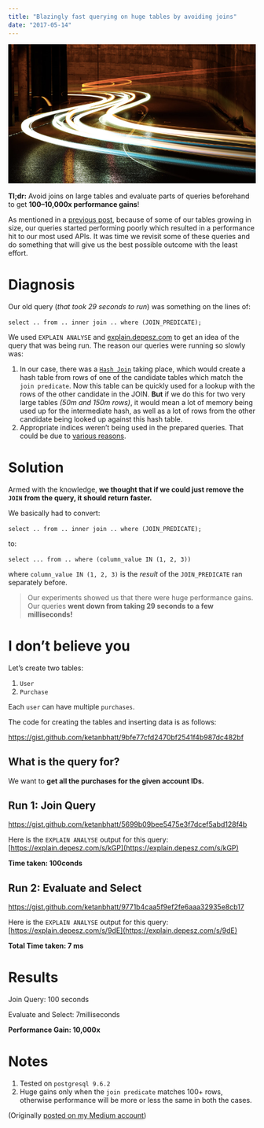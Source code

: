 ```yaml
---
title: "Blazingly fast querying on huge tables by avoiding joins"
date: "2017-05-14"
---
```


![](images/20f64-1edvahyjugfkd9csh8ocunq.png)

**Tl;dr:** Avoid joins on large tables and evaluate parts of queries beforehand to get **100–10,000x performance gains**!

As mentioned in a [previous post](http://ketanbhatt.com/2017/05/14/blazingly-fast-querying-on-huge-tables-by-avoiding-joins/), because of some of our tables growing in size, our queries started performing poorly which resulted in a performance hit to our most used APIs. It was time we revisit some of these queries and do something that will give us the best possible outcome with the least effort.

# Diagnosis

Our old query (_that took 29 seconds to run_) was something on the lines of:

`select .. from .. inner join .. where (JOIN_PREDICATE);`

We used `EXPLAIN ANALYSE` and [explain.depesz.com](https://explain.depesz.com) to get an idea of the query that was being run. The reason our queries were running so slowly was:

1. In our case, there was a [`Hash Join`](https://www.depesz.com/2013/05/09/explaining-the-unexplainable-part-3/#hash) taking place, which would create a hash table from rows of one of the candidate tables which match the `join predicate`. Now this table can be quickly used for a lookup with the rows of the other candidate in the JOIN. **But** if we do this for two very large tables _(50m and 150m rows)_, it would mean a lot of memory being used up for the intermediate hash, as well as a lot of rows from the other candidate being looked up against this hash table.
2. Appropriate indices weren’t being used in the prepared queries. That could be due to [various reasons](https://www.depesz.com/2010/09/09/why-is-my-index-not-being-used/).

# Solution

Armed with the knowledge, **we thought that if we could just remove the** **`JOIN`** **from the query, it should return faster.**

We basically had to convert:

`select .. from .. inner join .. where (JOIN_PREDICATE);`

to:

`select ... from .. where (column_value IN (1, 2, 3))`

where `column_value IN (1, 2, 3)` is the _result_ of the `JOIN_PREDICATE` ran separately before.

> Our experiments showed us that there were huge performance gains. Our queries **went down from taking 29 seconds to a few milliseconds!**

# I don’t believe you

Let’s create two tables:

1. `User`
2. `Purchase`

Each `user` can have multiple `purchases`.

The code for creating the tables and inserting data is as follows:

https://gist.github.com/ketanbhatt/9bfe77cfd2470bf2541f4b987dc482bf

## What is the query for?

We want to **get all the purchases for the given account IDs.**

## Run 1: Join Query

https://gist.github.com/ketanbhatt/5699b09bee5475e3f7dcef5abd128f4b

Here is the `EXPLAIN ANALYSE` output for this query: [https://explain.depesz.com/s/kGP](https://explain.depesz.com/s/kGP)

**Time taken: 100conds**

## Run 2: Evaluate and Select

https://gist.github.com/ketanbhatt/9771b4caa5f9ef2fe6aaa32935e8cb17

Here is the `EXPLAIN ANALYSE` output for this query: [https://explain.depesz.com/s/9dE](https://explain.depesz.com/s/9dE)

**Total Time taken: 7 ms**

# Results

Join Query: 100 seconds

Evaluate and Select: 7milliseconds

**Performance Gain: 10,000x**

# Notes

1. Tested on `postgresql 9.6.2`
2. Huge gains only when the `join predicate` matches 100+ rows, otherwise performance will be more or less the same in both the cases.

(Originally [posted on my Medium account](https://medium.com/squad-engineering/blazingly-fast-querying-on-huge-tables-by-avoiding-joins-5be0fca2f523))
